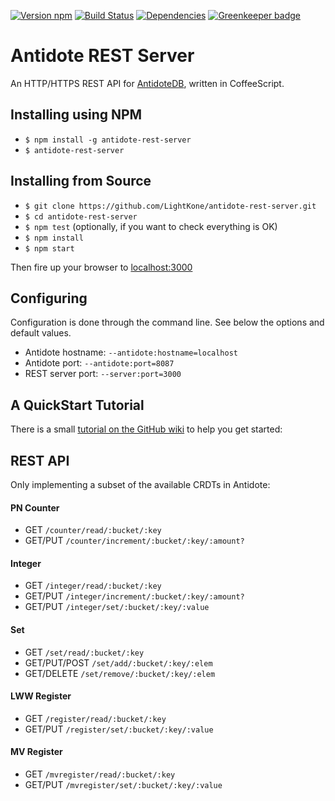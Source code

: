 [![Version npm](https://img.shields.io/npm/v/antidote-rest-server.svg?style=flat-square)](https://www.npmjs.com/package/antidote-rest-server)
[![Build Status](https://travis-ci.org/LightKone/antidote-rest-server.svg?branch=master)](https://travis-ci.org/joaomlneto/antidote-rest-server)
[![Dependencies](https://img.shields.io/david/joaomlneto/antidote-rest-server.svg?style=flat-square)](https://david-dm.org/joaomlneto/antidote-rest-server)
[![Greenkeeper badge](https://badges.greenkeeper.io/joaomlneto/antidote-rest-server.svg)](https://greenkeeper.io/)

# Antidote REST Server
An HTTP/HTTPS REST API for [AntidoteDB](http://syncfree.github.io/antidote), written in CoffeeScript.

## Installing using NPM
- `$ npm install -g antidote-rest-server`
- `$ antidote-rest-server`

## Installing from Source
- `$ git clone https://github.com/LightKone/antidote-rest-server.git`
- `$ cd antidote-rest-server`
- `$ npm test` (optionally, if you want to check everything is OK)
- `$ npm install`
- `$ npm start`

Then fire up your browser to [localhost:3000](http://localhost:3000)

## Configuring
Configuration is done through the command line.
See below the options and default values.
- Antidote hostname: `--antidote:hostname=localhost`
- Antidote port: `--antidote:port=8087`
- REST server port: `--server:port=3000`

## A QuickStart Tutorial
There is a small [tutorial on the GitHub wiki](https://github.com/LightKone/antidote-rest-server/wiki/QuickStart) to help you get started:


## REST API
Only implementing a subset of the available CRDTs in Antidote:

#### PN Counter
- GET `/counter/read/:bucket/:key`
- GET/PUT `/counter/increment/:bucket/:key/:amount?`

#### Integer
- GET `/integer/read/:bucket/:key`
- GET/PUT `/integer/increment/:bucket/:key/:amount?`
- GET/PUT `/integer/set/:bucket/:key/:value`

#### Set
- GET `/set/read/:bucket/:key`
- GET/PUT/POST `/set/add/:bucket/:key/:elem`
- GET/DELETE `/set/remove/:bucket/:key/:elem`

#### LWW Register
- GET `/register/read/:bucket/:key`
- GET/PUT `/register/set/:bucket/:key/:value`

#### MV Register
- GET `/mvregister/read/:bucket/:key`
- GET/PUT `/mvregister/set/:bucket/:key/:value`
